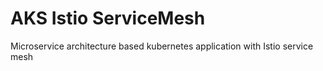 # AKS Istio ServiceMesh
Microservice architecture based kubernetes application with Istio service mesh
 
